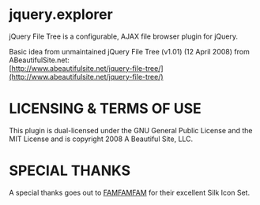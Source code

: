 jquery.explorer
===============

jQuery File Tree is a configurable, AJAX file browser plugin for jQuery.

Basic idea from unmaintained jQuery File Tree (v1.01) (12 April 2008) from ABeautifulSite.net:  
[http://www.abeautifulsite.net/jquery-file-tree/](http://www.abeautifulsite.net/jquery-file-tree/)

LICENSING & TERMS OF USE
========================
This plugin is dual-licensed under the GNU General Public License and the MIT License and is copyright 2008 A Beautiful Site, LLC.


SPECIAL THANKS
==============
A special thanks goes out to [FAMFAMFAM](http://www.famfamfam.com/) for their excellent Silk Icon Set.